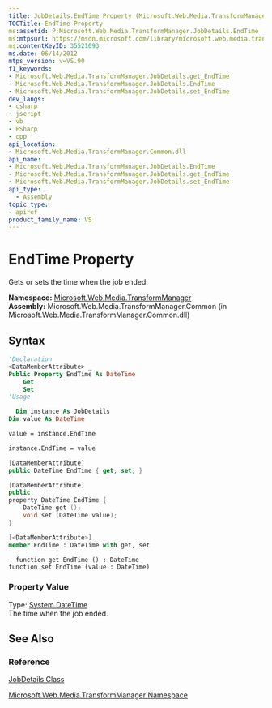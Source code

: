 ```yaml
---
title: JobDetails.EndTime Property (Microsoft.Web.Media.TransformManager)
TOCTitle: EndTime Property
ms:assetid: P:Microsoft.Web.Media.TransformManager.JobDetails.EndTime
ms:mtpsurl: https://msdn.microsoft.com/library/microsoft.web.media.transformmanager.jobdetails.endtime(v=VS.90)
ms:contentKeyID: 35521093
ms.date: 06/14/2012
mtps_version: v=VS.90
f1_keywords:
- Microsoft.Web.Media.TransformManager.JobDetails.get_EndTime
- Microsoft.Web.Media.TransformManager.JobDetails.EndTime
- Microsoft.Web.Media.TransformManager.JobDetails.set_EndTime
dev_langs:
- csharp
- jscript
- vb
- FSharp
- cpp
api_location:
- Microsoft.Web.Media.TransformManager.Common.dll
api_name:
- Microsoft.Web.Media.TransformManager.JobDetails.EndTime
- Microsoft.Web.Media.TransformManager.JobDetails.get_EndTime
- Microsoft.Web.Media.TransformManager.JobDetails.set_EndTime
api_type:
  - Assembly
topic_type:
- apiref
product_family_name: VS
---
```


# EndTime Property

Gets or sets the time when the job ended.

**Namespace:**  [Microsoft.Web.Media.TransformManager](microsoft-web-media-transformmanager-namespace.md)  
**Assembly:**  Microsoft.Web.Media.TransformManager.Common (in Microsoft.Web.Media.TransformManager.Common.dll)

## Syntax

```vb
'Declaration
<DataMemberAttribute> _
Public Property EndTime As DateTime
    Get
    Set
'Usage

  Dim instance As JobDetails
Dim value As DateTime

value = instance.EndTime

instance.EndTime = value
```

```csharp
[DataMemberAttribute]
public DateTime EndTime { get; set; }
```

```cpp
[DataMemberAttribute]
public:
property DateTime EndTime {
    DateTime get ();
    void set (DateTime value);
}
```

``` fsharp
[<DataMemberAttribute>]
member EndTime : DateTime with get, set
```

```jscript
  function get EndTime () : DateTime
function set EndTime (value : DateTime)
```

### Property Value

Type: [System.DateTime](https://msdn.microsoft.com/library/03ybds8y)  
The time when the job ended.  

## See Also

### Reference

[JobDetails Class](jobdetails-class-microsoft-web-media-transformmanager.md)

[Microsoft.Web.Media.TransformManager Namespace](microsoft-web-media-transformmanager-namespace.md)
